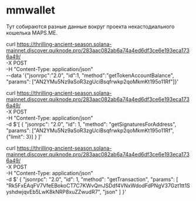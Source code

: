 # mmwallet
Тут собираются разные данные вокруг проекта некастодиального кошелька MAPS.ME.

  curl https://thrilling-ancient-season.solana-mainnet.discover.quiknode.pro/283aac082ab6a74a4ed6df3ce6e193eca1736a49/ \
  -X POST \
  -H "Content-Type: application/json" \
  --data '{"jsonrpc":"2.0", "id":1, "method":"getTokenAccountBalance", "params": ["AN2YMu5Nz9aSoR3zgUciBsqfrwkp2qoMkmKt195o11Rf"]}'


  curl https://thrilling-ancient-season.solana-mainnet.discover.quiknode.pro/283aac082ab6a74a4ed6df3ce6e193eca1736a49/ \
  -X POST \
  -H "Content-Type: application/json" \
  -d $'[
    {
      "jsonrpc": "2.0",
      "id": 1,
      "method": "getSignaturesForAddress",
      "params": ["AN2YMu5Nz9aSoR3zgUciBsqfrwkp2qoMkmKt195o11Rf",{"limit": 3}]
      }
  ]'

  curl https://thrilling-ancient-season.solana-mainnet.discover.quiknode.pro/283aac082ab6a74a4ed6df3ce6e193eca1736a49/ \
  -X POST \
  -H "Content-Type: application/json" \
  -d $'
  {
    "jsonrpc": "2.0",
    "id": 1,
    "method": "getTransaction",
    "params": [
      "Rk5FxEAqFV7VfeEBokoCT7C7KWvQmJSDdf4VNxWdodFdPNgV37Gzt1tt1SyshdwjqvEb5LwK8kNRP8xuZZwudR7",
      "json"
    ]
  }'